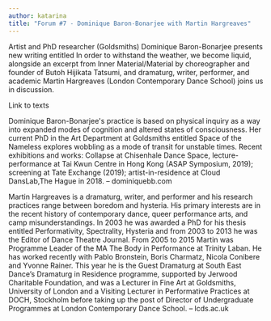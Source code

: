 ```yaml
---
author: katarina
title: "Forum #7 - Dominique Baron-Bonarjee with Martin Hargreaves"
---
```


Artist and PhD researcher (Goldsmiths) Dominique Baron-Bonarjee presents new writing entitled In order to withstand the weather, we become liquid, alongside an excerpt from Inner Material/Material by choreographer and founder of Butoh Hijikata Tatsumi, and dramaturg, writer, performer, and academic Martin Hargreaves (London Contemporary Dance School) joins us in discussion.

Link to texts

Dominique Baron-Bonarjee's practice is based on physical inquiry as a way into expanded modes of cognition and altered states of consciousness. Her current PhD in the Art Department at Goldsmiths entitled Space of the Nameless explores wobbling as a mode of transit for unstable times. Recent exhibitions and works: Collapse at Chisenhale Dance Space, lecture-performance at Tai Kwun Centre in Hong Kong (ASAP Symposium, 2019); screening at Tate Exchange (2019); artist-in-residence at Cloud DansLab,The Hague in 2018. – dominiquebb.com

Martin Hargreaves is a dramaturg, writer, and performer and his research practices range between boredom and hysteria. His primary interests are in the recent history of contemporary dance, queer performance arts, and camp misunderstandings. In 2003 he was awarded a PhD for his thesis entitled Performativity, Spectrality, Hysteria and from 2003 to 2013 he was the Editor of Dance Theatre Journal. From 2005 to 2015 Martin was Programme Leader of the MA The Body in Performance at Trinity Laban. He has worked recently with Pablo Bronstein, Boris Charmatz, Nicola Conibere and Yvonne Rainer. This year he is the Guest Dramaturg at South East Dance’s Dramaturg in Residence programme, supported by Jerwood Charitable Foundation, and was a Lecturer in Fine Art at Goldsmiths, University of London and a Visiting Lecturer in Performative Practices at DOCH, Stockholm before taking up the post of Director of Undergraduate Programmes at London Contemporary Dance School. – lcds.ac.uk
